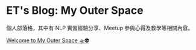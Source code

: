 # ET's Blog: My Outer Space

個人部落格，其中有 NLP 實習經驗分享、Meetup 參與心得及教學等相關內容。

[Welcome to My Outer Space 🛸👽](https://et-ting.github.io/)
